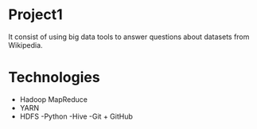 # Project1
It consist of using big data tools to answer questions about datasets from Wikipedia.


# Technologies
- Hadoop MapReduce
- YARN
- HDFS
-Python
-Hive
-Git + GitHub
